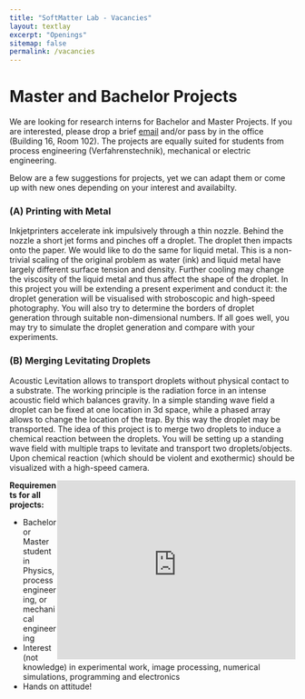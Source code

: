 ```yaml
---
title: "SoftMatter Lab - Vacancies"
layout: textlay
excerpt: "Openings"
sitemap: false
permalink: /vacancies
---
```


# Master and Bachelor Projects

We are looking for research interns for Bachelor and Master Projects. If you are interested, please drop a brief [email](mailto:claus-dieter.ohl@ovgu.de) and/or pass by in the office (Building 16, Room 102). The projects are equally suited for students from process engineering (Verfahrenstechnik), mechanical or electric engineering.

Below are a few suggestions for projects, yet we can adapt them or come up with new ones depending on your interest and availabilty.

### (A) Printing with Metal

Inkjetprinters accelerate ink impulsively through a thin nozzle. Behind the nozzle a short jet forms and pinches off a droplet. The droplet then impacts onto the paper. We would like to do the same for liquid metal. This is a non-trivial scaling of the original problem as water (ink) and liquid metal have largely different surface tension and density. Further cooling may change the viscosity of the liquid metal and thus affect the shape of the droplet. In this project you will be extending a present experiment and conduct it: the droplet generation will be visualised with stroboscopic and high-speed photography. You will also try to determine the borders of droplet generation through suitable non-dimensional numbers. If all goes well, you may try to simulate the droplet generation and compare with your experiments.

### (B) Merging Levitating Droplets

Acoustic Levitation allows to transport droplets without physical contact to a substrate. The working principle is the radiation force in an intense acoustic field which balances gravity. In a simple standing wave field a droplet can be fixed at one location in 3d space, while a phased array allows to change the location of the trap. By this way the droplet may be transported. The idea of this project is to merge two droplets to induce a chemical reaction between the droplets. You will be setting up a standing wave field with multiple traps to levitate and transport two droplets/objects. Upon chemical reaction (which should be violent and exothermic) should be visualized with a high-speed camera.

<iframe width="420" height="315" src="http://www.youtube.com/embed/dhYFgDCsYMg" frameborder="0" allowfullscreen style="float:right"></iframe>

<strong>Requirements for all projects:</strong>

* Bachelor or Master student in Physics, process engineering, or mechanical engineering
* Interest (not knowledge) in experimental work, image processing, numerical simulations, programming and electronics
* Hands on attitude!




<!--
<figure>
<img src="{{ site.url }}{{ site.baseurl }}/images/picpic/Gallery/DSC_0696.jpg" width="95%">
</figure>
-->
